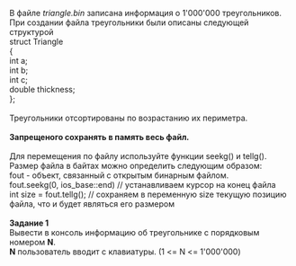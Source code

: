 В файле *triangle.bin* записана информация о 1'000'000 треугольников.
При создании файла треугольники были описаны следующей структурой<br>
struct Triangle<br>
{<br>
  int a;<br>
  int b;<br>
  int c;<br>
  double thickness;<br>
};<br><br>
Треугольники отсортированы по возрастанию их периметра.
<br><br>
__Запрещеного сохранять в память весь файл.__
<br><br>
Для перемещения по файлу используйте функции seekg() и tellg().
Размер файла в байтах можно определить следующим образом:<br>
fout - объект, связанный с открытым бинарным файлом.<br>
fout.seekg(0, ios_base::end) // устанавливаем курсор на конец файла<br>
int size = fout.tellg(); // сохраняем в переменную size текущую позицию файла, что и будет являться его размером
<br><br>
__Задание 1__<br>
Вывести в консоль информацию об треугольнике с порядковым номером __N__.<br>
__N__ пользователь вводит с клавиатуры.
(1 <= N <= 1'000'000)
<br><br>
